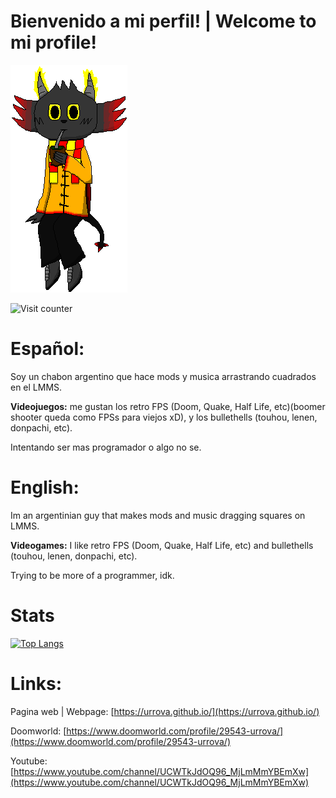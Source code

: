 # Bienvenido a mi perfil! | Welcome to mi profile!

![OC](/img/URROVA.png)

![Visit counter](https://hits.sh/github.com/Urrova.svg?label=page%20views&color=1695c2)

# Español:
Soy un chabon argentino que hace mods y musica arrastrando cuadrados en el LMMS.

**Videojuegos:** me gustan los retro FPS (Doom, Quake, Half Life, etc)(boomer shooter queda como FPSs para viejos xD), y los bullethells (touhou, lenen, donpachi, etc). 

Intentando ser mas programador o algo no se.

# English:
Im an argentinian guy that makes mods and music dragging squares on LMMS.

**Videogames:** I like retro FPS (Doom, Quake, Half Life, etc) and bullethells (touhou, lenen, donpachi, etc).

Trying to be more of a programmer, idk.

# Stats
[![Top Langs](https://github-readme-stats.vercel.app/api/top-langs/?username=Urrova&layout=compact&theme=neon)](https://github.com/anuraghazra/github-readme-stats)

# Links:
Pagina web | Webpage: [https://urrova.github.io/](https://urrova.github.io/)

Doomworld: [https://www.doomworld.com/profile/29543-urrova/](https://www.doomworld.com/profile/29543-urrova/)

Youtube: [https://www.youtube.com/channel/UCWTkJdOQ96_MjLmMmYBEmXw](https://www.youtube.com/channel/UCWTkJdOQ96_MjLmMmYBEmXw)